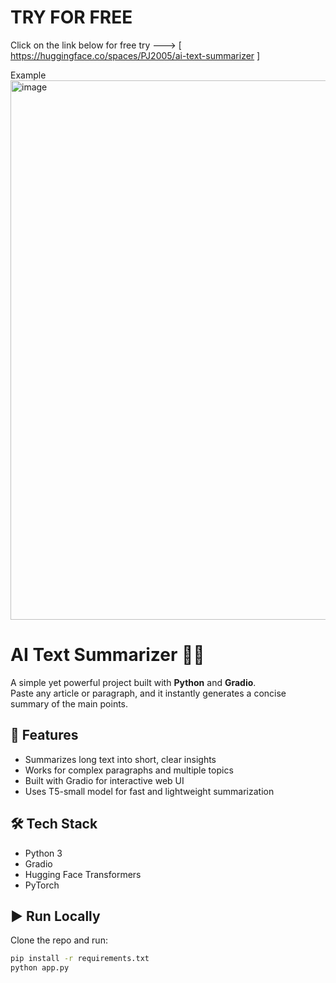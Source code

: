 # TRY FOR FREE
Click on the link below for free try --->
[ https://huggingface.co/spaces/PJ2005/ai-text-summarizer ]

Example
<img width="1918" height="863" alt="image" src="https://github.com/user-attachments/assets/415ae103-a93d-4121-89ef-3270de4e469a" />


# AI Text Summarizer 📝✨

A simple yet powerful project built with **Python** and **Gradio**.  
Paste any article or paragraph, and it instantly generates a concise summary of the main points.

## 🚀 Features
- Summarizes long text into short, clear insights
- Works for complex paragraphs and multiple topics
- Built with Gradio for interactive web UI
- Uses T5-small model for fast and lightweight summarization

## 🛠️ Tech Stack
- Python 3
- Gradio
- Hugging Face Transformers
- PyTorch

## ▶️ Run Locally
Clone the repo and run:
```bash
pip install -r requirements.txt
python app.py
